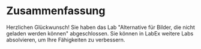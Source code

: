 # Zusammenfassung

Herzlichen Glückwunsch! Sie haben das Lab "Alternative für Bilder, die nicht geladen werden können" abgeschlossen. Sie können in LabEx weitere Labs absolvieren, um Ihre Fähigkeiten zu verbessern.
